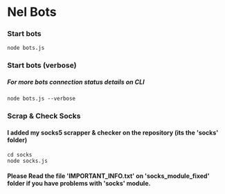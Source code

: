 # Nel Bots
### Start bots
```shell
node bots.js
```
### Start bots (verbose)
##### For more bots connection status details on CLI
```shell
node bots.js --verbose
```
### Scrap & Check Socks
#### I added my socks5 scrapper & checker on the repository (its the 'socks' folder)
```
cd socks
node socks.js
```

#### Please Read the file 'IMPORTANT_INFO.txt' on 'socks_module_fixed' folder if you have problems with 'socks' module.